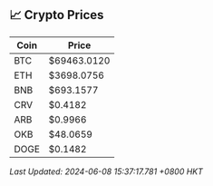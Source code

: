 ## 📈 Crypto Prices

| Coin | Price |
| ---- | ----- |
| BTC | $69463.0120 |
| ETH | $3698.0756 |
| BNB | $693.1577 |
| CRV | $0.4182 |
| ARB | $0.9966 |
| OKB | $48.0659 |
| DOGE | $0.1482 |

_Last Updated: 2024-06-08 15:37:17.781 +0800 HKT_